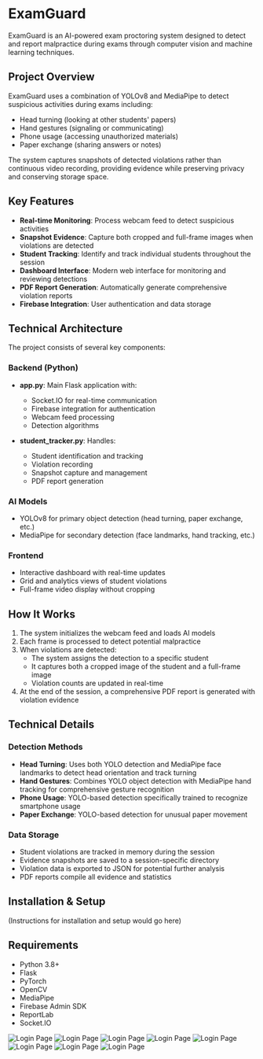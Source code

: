 # ExamGuard

ExamGuard is an AI-powered exam proctoring system designed to detect and report malpractice during exams through computer vision and machine learning techniques.

## Project Overview

ExamGuard uses a combination of YOLOv8 and MediaPipe to detect suspicious activities during exams including:
- Head turning (looking at other students' papers)
- Hand gestures (signaling or communicating)
- Phone usage (accessing unauthorized materials)
- Paper exchange (sharing answers or notes)

The system captures snapshots of detected violations rather than continuous video recording, providing evidence while preserving privacy and conserving storage space.

## Key Features

- **Real-time Monitoring**: Process webcam feed to detect suspicious activities 
- **Snapshot Evidence**: Capture both cropped and full-frame images when violations are detected
- **Student Tracking**: Identify and track individual students throughout the session
- **Dashboard Interface**: Modern web interface for monitoring and reviewing detections
- **PDF Report Generation**: Automatically generate comprehensive violation reports
- **Firebase Integration**: User authentication and data storage

## Technical Architecture

The project consists of several key components:

### Backend (Python)
- **app.py**: Main Flask application with:
  - Socket.IO for real-time communication
  - Firebase integration for authentication
  - Webcam feed processing
  - Detection algorithms
  
- **student_tracker.py**: Handles:
  - Student identification and tracking
  - Violation recording
  - Snapshot capture and management
  - PDF report generation

### AI Models
- YOLOv8 for primary object detection (head turning, paper exchange, etc.)
- MediaPipe for secondary detection (face landmarks, hand tracking, etc.)

### Frontend
- Interactive dashboard with real-time updates
- Grid and analytics views of student violations
- Full-frame video display without cropping

## How It Works

1. The system initializes the webcam feed and loads AI models
2. Each frame is processed to detect potential malpractice
3. When violations are detected:
   - The system assigns the detection to a specific student
   - It captures both a cropped image of the student and a full-frame image
   - Violation counts are updated in real-time
4. At the end of the session, a comprehensive PDF report is generated with violation evidence

## Technical Details

### Detection Methods

- **Head Turning**: Uses both YOLO detection and MediaPipe face landmarks to detect head orientation and track turning
- **Hand Gestures**: Combines YOLO object detection with MediaPipe hand tracking for comprehensive gesture recognition
- **Phone Usage**: YOLO-based detection specifically trained to recognize smartphone usage
- **Paper Exchange**: YOLO-based detection for unusual paper movement

### Data Storage

- Student violations are tracked in memory during the session
- Evidence snapshots are saved to a session-specific directory
- Violation data is exported to JSON for potential further analysis
- PDF reports compile all evidence and statistics

## Installation & Setup

(Instructions for installation and setup would go here)

## Requirements

- Python 3.8+
- Flask
- PyTorch
- OpenCV
- MediaPipe
- Firebase Admin SDK
- ReportLab
- Socket.IO

![Login Page](examguard/static/assets/index.png)
![Login Page](examguard/static/assets/about.png)
![Login Page](examguard/static/assets/signup.png)
![Login Page](examguard/static/assets/login.png)
![Login Page](examguard/static/assets/dashboard.png)
![Login Page](examguard/static/assets/gridview.png)
![Login Page](examguard/static/assets/analyticalview.png)
![Login Page](examguard/static/assets/team.png)
